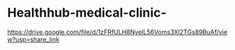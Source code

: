 # Healthhub-medical-clinic-
https://drive.google.com/file/d/1zFRfULH8NyelL56Voms3Xl2TGs89BuAf/view?usp=share_link

